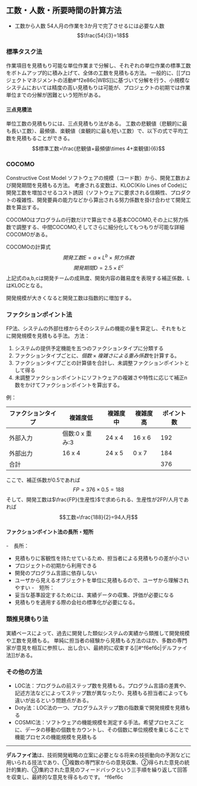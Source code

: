## 工数・人数・所要時間の計算方法
- 工数から人数
  54人月の作業を3か月で完了させるには必要な人数
  $$\frac{54}{3}=18$$

### 標準タスク法
作業項目を見積もり可能な単位作業まで分解し、それぞれの単位作業の標準工数をボトムアップ的に積み上げて、全体の工数を見積もる方法。
一般的に、[[プロジェクトマネジメントの活動#^f2e86c|WBS]]に基づいて分解を行う、小規模なシステムにおいては精度の高い見積もりは可能が、プロジェクトの初期では作業単位までの分解が困難という短所がある。

#### 三点見積法
単位工数の見積もりには、三点見積もり法がある。
工数の悲観値（悲観的に最も長い工数）、最頻値、楽観値（楽観的に最も短い工数）で、以下の式で平均工数を見積もることができる。
$$標準工数=\frac{悲観値+最頻値\times 4+楽観値}{6}$$

### COCOMO
Constructive Cost Model
ソフトウェアの規模（コード数）から、開発工数および開発期間を見積もる方法。
考慮される変数は、KLOC(Kilo Lines of Code)に開発工数を増加させるコスト誘因（ソフトウェアに要求される信頼性、プロダクトの複雑性、開発要員の能力などから算出される努力係数を掛け合わせて開発工数を算出する。

COCOMOはプログラムの行数だけで算出できる基本COCOMO,その上に努力係数で調整する、中間COCOMO,そしてさらに細分化してもつもりが可能な詳細COCOMOがある。

COCOMOの計算式
$$開発工数E=a\times L^{b} \times 努力係数$$
$$開発期間D= 2.5\times E^{c}$$
上記式のa,b,cは開発チームの成熟度、開発内容の難易度を表現する補正係数、LはKLOCとなる。

開発規模が大きくなると開発工数は指数的に増加する。

### ファクションポイント法
FP法、システムの外部仕様からそのシステムの機能の量を算定し、それをもとに開発規模を見積もる手法。
方法：
1. システムの提供予定機能を五つのファクションタイプに分類する
2. ファクションタイプごとに、$個数\times 複雑さによる重み係数$を計算する。
3. ファクションタイプごとの計算値を合計し、未調整ファクションポイントとして得る
4. 未調整ファクションポイントにソフトウェアの複雑さや特性に応じて補正n数をかけてファクションポイントを算出する。

例：

| ファクションタイプ | 複雑度低        | 複雑度中 | 複雑度高 | ポイント数 |
| ------------------ | --------------- | -------- | -------- | ---------- |
| 外部入力           | 個数:0 x 重み:3 | 24 x 4   | 16 x 6   | 192        |
| 外部出力           | 16 x 4          | 24 x 5   | 0 x 7    | 184        |
| 合計               |                 |          |          | 376        | 

ここで、補正係数が0.5であれば
$$FP=376 \times 0.5=188$$
	そして、開発工数は$\frac{FP}{生産性}$で求められる、生産性が2FP/人月であれば
$$工数=\frac{188}{2}=94人月$$
#### ファクションポイント法の長所・短所
-　長所：
 - 見積もりに客観性を持たせているため、担当者による見積もりの差が小さい
 - プロジェクトの初期から利用できる
 - 開発のプログラム言語に依存しない
 - ユーザから見えるオブジェクトを単位に見積もるので、ユーザから理解されやすい
-　短所：
 - 妥当な基準設定するためには、実績データの収集、評価が必要になる
 - 見積もりを適用する際の会社の標準化が必要になる。

### 類推見積もり法
実績ベースによって、過去に開発した類似システムの実績から類推して開発規模や工数を見積もる。
単純に担当者の経験から見積もる方法のほか、多数の専門家が意見を相互に参照し、出し合い、最終的に収束する[[#^f6ef6c|デルファイ法]]がある。

### その他の方法
- LOC法：プログラムの前ステップ数を見積もる。プログラム言語の差異や、記述方法などによってステップ数が異なったり、見積もる担当者によっても違いが出るという問題点がある。
- Doty法：LOC法の一つ、プログラムステップ数の指数乗で開発規模を見積もる
- COSMIC法：ソフトウェアの機能規模を測定する手法。希望プロセスごとに、データの移動の個数をカウントし、その個数に単位規模を乗じることで機能プロセスの機能規模を見積もる


---
**デルファイ法**は、技術開発戦略の立案に必要となる将来の技術動向の予測などに用いられる技法であり、①複数の専門家からの意見収集、②得られた意見の統計的集約、③集約された意見のフィードバックという三手順を繰り返して回答を収束し、最終的な意見を得るものです。 ^f6ef6c

